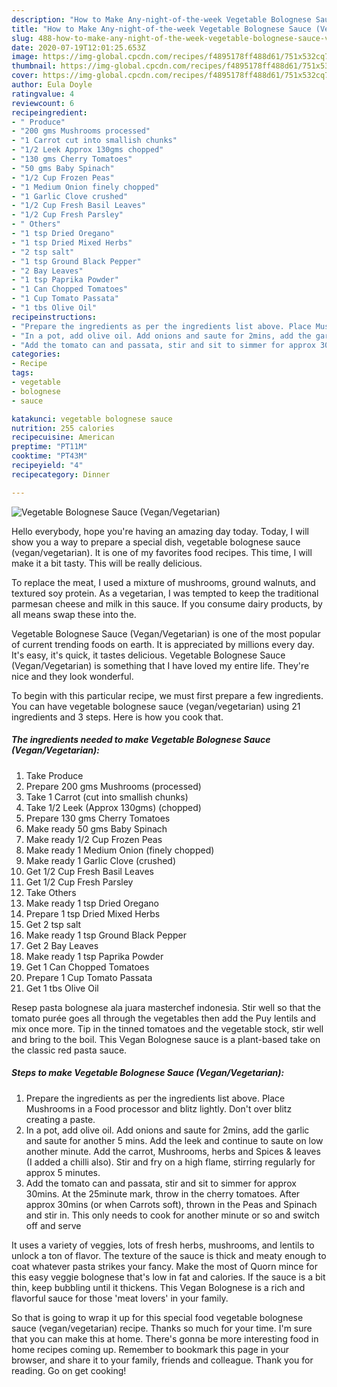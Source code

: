 ```yaml
---
description: "How to Make Any-night-of-the-week Vegetable Bolognese Sauce (Vegan/Vegetarian)"
title: "How to Make Any-night-of-the-week Vegetable Bolognese Sauce (Vegan/Vegetarian)"
slug: 488-how-to-make-any-night-of-the-week-vegetable-bolognese-sauce-vegan-vegetarian
date: 2020-07-19T12:01:25.653Z
image: https://img-global.cpcdn.com/recipes/f4895178ff488d61/751x532cq70/vegetable-bolognese-sauce-veganvegetarian-recipe-main-photo.jpg
thumbnail: https://img-global.cpcdn.com/recipes/f4895178ff488d61/751x532cq70/vegetable-bolognese-sauce-veganvegetarian-recipe-main-photo.jpg
cover: https://img-global.cpcdn.com/recipes/f4895178ff488d61/751x532cq70/vegetable-bolognese-sauce-veganvegetarian-recipe-main-photo.jpg
author: Eula Doyle
ratingvalue: 4
reviewcount: 6
recipeingredient:
- " Produce"
- "200 gms Mushrooms processed"
- "1 Carrot cut into smallish chunks"
- "1/2 Leek Approx 130gms chopped"
- "130 gms Cherry Tomatoes"
- "50 gms Baby Spinach"
- "1/2 Cup Frozen Peas"
- "1 Medium Onion finely chopped"
- "1 Garlic Clove crushed"
- "1/2 Cup Fresh Basil Leaves"
- "1/2 Cup Fresh Parsley"
- " Others"
- "1 tsp Dried Oregano"
- "1 tsp Dried Mixed Herbs"
- "2 tsp salt"
- "1 tsp Ground Black Pepper"
- "2 Bay Leaves"
- "1 tsp Paprika Powder"
- "1 Can Chopped Tomatoes"
- "1 Cup Tomato Passata"
- "1 tbs Olive Oil"
recipeinstructions:
- "Prepare the ingredients as per the ingredients list above. Place Mushrooms in a Food processor and blitz lightly. Don&#39;t over blitz creating a paste."
- "In a pot, add olive oil. Add onions and saute for 2mins, add the garlic and saute for another 5 mins. Add the leek and continue to saute on low another minute. Add the carrot, Mushrooms, herbs and Spices &amp; leaves (I added a chilli also). Stir and fry on a high flame, stirring regularly for approx 5 minutes."
- "Add the tomato can and passata, stir and sit to simmer for approx 30mins. At the 25minute mark, throw in the cherry tomatoes. After approx 30mins (or when Carrots soft), thrown in the Peas and Spinach and stir in. This only needs to cook for another minute or so and switch off and serve"
categories:
- Recipe
tags:
- vegetable
- bolognese
- sauce

katakunci: vegetable bolognese sauce 
nutrition: 255 calories
recipecuisine: American
preptime: "PT11M"
cooktime: "PT43M"
recipeyield: "4"
recipecategory: Dinner

---
```



![Vegetable Bolognese Sauce (Vegan/Vegetarian)](https://img-global.cpcdn.com/recipes/f4895178ff488d61/751x532cq70/vegetable-bolognese-sauce-veganvegetarian-recipe-main-photo.jpg)

Hello everybody, hope you're having an amazing day today. Today, I will show you a way to prepare a special dish, vegetable bolognese sauce (vegan/vegetarian). It is one of my favorites food recipes. This time, I will make it a bit tasty. This will be really delicious.

To replace the meat, I used a mixture of mushrooms, ground walnuts, and textured soy protein. As a vegetarian, I was tempted to keep the traditional parmesan cheese and milk in this sauce. If you consume dairy products, by all means swap these into the.

Vegetable Bolognese Sauce (Vegan/Vegetarian) is one of the most popular of current trending foods on earth. It is appreciated by millions every day. It's easy, it's quick, it tastes delicious. Vegetable Bolognese Sauce (Vegan/Vegetarian) is something that I have loved my entire life. They're nice and they look wonderful.


To begin with this particular recipe, we must first prepare a few ingredients. You can have vegetable bolognese sauce (vegan/vegetarian) using 21 ingredients and 3 steps. Here is how you cook that.

<!--inarticleads1-->

##### The ingredients needed to make Vegetable Bolognese Sauce (Vegan/Vegetarian):

1. Take  Produce
1. Prepare 200 gms Mushrooms (processed)
1. Take 1 Carrot (cut into smallish chunks)
1. Take 1/2 Leek (Approx 130gms) (chopped)
1. Prepare 130 gms Cherry Tomatoes
1. Make ready 50 gms Baby Spinach
1. Make ready 1/2 Cup Frozen Peas
1. Make ready 1 Medium Onion (finely chopped)
1. Make ready 1 Garlic Clove (crushed)
1. Get 1/2 Cup Fresh Basil Leaves
1. Get 1/2 Cup Fresh Parsley
1. Take  Others
1. Make ready 1 tsp Dried Oregano
1. Prepare 1 tsp Dried Mixed Herbs
1. Get 2 tsp salt
1. Make ready 1 tsp Ground Black Pepper
1. Get 2 Bay Leaves
1. Make ready 1 tsp Paprika Powder
1. Get 1 Can Chopped Tomatoes
1. Prepare 1 Cup Tomato Passata
1. Get 1 tbs Olive Oil


Resep pasta bolognese ala juara masterchef indonesia. Stir well so that the tomato purée goes all through the vegetables then add the Puy lentils and mix once more. Tip in the tinned tomatoes and the vegetable stock, stir well and bring to the boil. This Vegan Bolognese sauce is a plant-based take on the classic red pasta sauce. 

<!--inarticleads2-->

##### Steps to make Vegetable Bolognese Sauce (Vegan/Vegetarian):

1. Prepare the ingredients as per the ingredients list above. Place Mushrooms in a Food processor and blitz lightly. Don&#39;t over blitz creating a paste.
1. In a pot, add olive oil. Add onions and saute for 2mins, add the garlic and saute for another 5 mins. Add the leek and continue to saute on low another minute. Add the carrot, Mushrooms, herbs and Spices &amp; leaves (I added a chilli also). Stir and fry on a high flame, stirring regularly for approx 5 minutes.
1. Add the tomato can and passata, stir and sit to simmer for approx 30mins. At the 25minute mark, throw in the cherry tomatoes. After approx 30mins (or when Carrots soft), thrown in the Peas and Spinach and stir in. This only needs to cook for another minute or so and switch off and serve


It uses a variety of veggies, lots of fresh herbs, mushrooms, and lentils to unlock a ton of flavor. The texture of the sauce is thick and meaty enough to coat whatever pasta strikes your fancy. Make the most of Quorn mince for this easy veggie bolognese that&#39;s low in fat and calories. If the sauce is a bit thin, keep bubbling until it thickens. This Vegan Bolognese is a rich and flavorful sauce for those &#39;meat lovers&#39; in your family. 

So that is going to wrap it up for this special food vegetable bolognese sauce (vegan/vegetarian) recipe. Thanks so much for your time. I'm sure that you can make this at home. There's gonna be more interesting food in home recipes coming up. Remember to bookmark this page in your browser, and share it to your family, friends and colleague. Thank you for reading. Go on get cooking!
